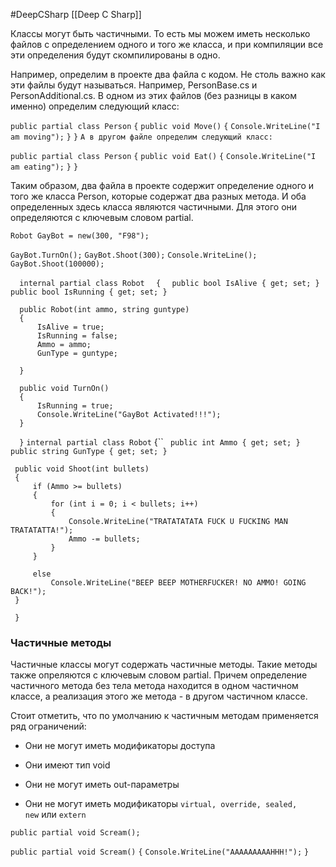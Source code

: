 #DeepCSharp 
[[Deep C Sharp]]

Классы могут быть частичными. То есть мы можем иметь несколько файлов с определением одного и того же класса, и при компиляции все эти определения будут скомпилированы в одно.

Например, определим в проекте два файла с кодом. Не столь важно как эти файлы будут называться. Например, PersonBase.cs и PersonAdditional.cs. В одном из этих файлов (без разницы в каком именно) определим следующий класс:

`public partial class Person`
`{`
    `public void Move()`
    `{`
        `Console.WriteLine("I am moving");`
    `}`
`}`
`А в другом файле определим следующий класс:`

`public partial class Person`
`{`
    `public void Eat()`
    `{`
        `Console.WriteLine("I am eating");`
    `}`
`}`

Таким образом, два файла в проекте содержит определение одного и того же класса Person, которые содержат два разных метода. И оба определенных здесь класса являются частичными. Для этого они определяются с ключевым словом partial.

`Robot GayBot = new(300, "F98");`

`GayBot.TurnOn();`
`GayBot.Shoot(300);`
`Console.WriteLine();`
`GayBot.Shoot(100000);`

`  internal partial class Robot`
`  {`
    `  public bool IsAlive { get; set; }`
    `  public bool IsRunning { get; set; }`

      public Robot(int ammo, string guntype)
      {
          IsAlive = true;
          IsRunning = false;
          Ammo = ammo;
          GunType = guntype;

      }

      public void TurnOn()
      {
          IsRunning = true;
          Console.WriteLine("GayBot Activated!!!");
      }

`  }`
` internal partial class Robot
` {``
    ` public int Ammo { get; set; }`
	 `public string GunType { get; set; }`

     public void Shoot(int bullets)
     {
         if (Ammo >= bullets)
         {
             for (int i = 0; i < bullets; i++)
             {
                 Console.WriteLine("TRATATATATA FUCK U FUCKING MAN TRATATATTA!");
                 Ammo -= bullets;
             }
         }
             
         else
             Console.WriteLine("BEEP BEEP MOTHERFUCKER! NO AMMO! GOING BACK!");
     }

` }`


### Частичные методы

Частичные классы могут содержать частичные методы. Такие методы также опреляются с ключевым словом partial. Причем определение частичного метода без тела метода находится в одном частичном классе, а реализация этого же метода - в другом частичном классе.

Стоит отметить, что по умолчанию к частичным методам применяется ряд ограничений:

- Они не могут иметь модификаторы доступа
    
- Они имеют тип void
    
- Они не могут иметь out-параметры
    
- Они не могут иметь модификаторы `virtual, override, sealed, new` или `extern`

`public partial void Scream();` 

 `public partial void Scream()`
 `{`
     `Console.WriteLine("AAAAAAAAAHHH!");`
 `}`